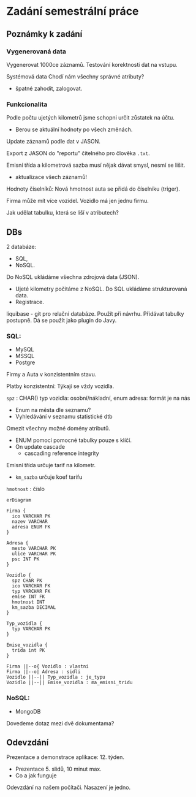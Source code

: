 # Zadání semestrální práce

## Poznámky k zadání

### Vygenerovaná data
Vygenerovat 1000ce záznamů.
Testování korektnosti dat na vstupu.

Systémová data
Chodí nám všechny správné atributy?
- špatné zahodit, zalogovat.

### Funkcionalita
Podle počtu ujetých kilometrů jsme schopni určit zůstatek na účtu.
- Berou se aktuální hodnoty po všech změnách.

Update záznamů podle dat v JASON. 

Export z JASON do "reportu" čitelného pro člověka `.txt`. 

Emisní třída a kilometrová sazba musí nějak dávat smysl, nesmí se lišit.
- aktualizace všech záznamů!

Hodnoty číselníků:
Nová hmotnost auta se přidá do číselníku (triger).

Firma může mít více vozidel.
Vozidlo má jen jednu firmu.

Jak udělat tabulku, která se liší v atributech?
## DBs
2 databáze:
- SQL, 
- NoSQL.

Do NoSQL ukládáme všechna zdrojová data (JSON). 
- Ujeté kilometry počítáme z NoSQL. 
Do SQL ukládáme strukturovaná data. 
- Registrace. 

liquibase - git pro relační databáze. Použít při návrhu. Přidávat tabulky postupně. Dá se použít jako plugin do Javy.
### SQL:
- MySQL
- MSSQL
- Postgre

Firmy a Auta v konzistentním stavu.

Platby konzistentní:
Týkají se vždy vozidla.

`spz` : CHAR()
typ vozidla: osobní/nákladní, enum
adresa: formát je na nás
- Enum na města dle seznamu?
- Vyhledávání v seznamu statistické dtb

Omezit všechny možné domény atributů.
- ENUM pomocí pomocné tabulky pouze s klíčí. 
- On update cascade 
	- cascading reference integrity

Emisní třída určuje tarif na kilometr.
- `km_sazba` určuje koef tarifu

`hmotnost` : číslo

```mermaid
erDiagram

Firma {
  ico VARCHAR PK
  nazev VARCHAR
  adresa ENUM FK
}

Adresa {
  mesto VARCHAR PK
  ulice VARCHAR PK
  psc INT PK
}

Vozidlo {
  spz CHAR PK
  ico VARCHAR FK
  typ VARCHAR FK
  emise INT FK
  hmotnost INT
  km_sazba DECIMAL
}

Typ_vozidla {
  typ VARCHAR PK
}

Emise_vozidla {
  trida int PK
}

Firma ||--o{ Vozidlo : vlastni
Firma ||--o| Adresa : sidli
Vozidlo ||--|| Typ_vozidla : je_typu
Vozidlo ||--|| Emise_vozidla : ma_emisni_tridu
```



### NoSQL:
- MongoDB

Dovedeme dotaz mezi dvě dokumentama?

## Odevzdání

Prezentace a demonstrace aplikace: 12. týden.
- Prezentace 5. slidů, 10 minut max.
- Co a jak funguje

Odevzdání na našem počítači. Nasazení je jedno. 




